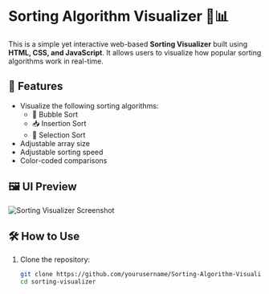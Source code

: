 # Sorting Algorithm Visualizer 🔢📊

This is a simple yet interactive web-based **Sorting Visualizer** built using **HTML, CSS, and JavaScript**. It allows users to visualize how popular sorting algorithms work in real-time.

## 🚀 Features

- Visualize the following sorting algorithms:
  - 🫧 Bubble Sort
  - 📥 Insertion Sort
  - 🔽 Selection Sort
- Adjustable array size
- Adjustable sorting speed
- Color-coded comparisons

## 🖼️ UI Preview

![Sorting Visualizer Screenshot](https://github.com/user-attachments/assets/4197971d-1b18-4bc9-a14a-4d93efd1395a)


## 🛠️ How to Use

1. Clone the repository:
   ```bash
   git clone https://github.com/yourusername/Sorting-Algorithm-Visualizer.git
   cd sorting-visualizer
